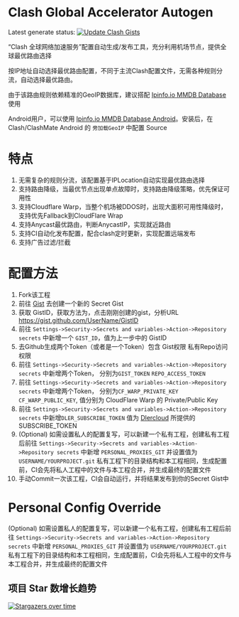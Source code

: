 # Clash Global Accelerator Autogen
Latest generate status: [![Update Clash Gists](https://github.com/JohnnySun/Clash_GlobalAccelerator_Autogen/actions/workflows/update_clash_gists.yml/badge.svg)](https://github.com/JohnnySun/Clash_GlobalAccelerator_Autogen/actions/workflows/update_clash_gists.yml)

“Clash 全球网络加速服务”配置自动生成/发布工具，充分利用机场节点，提供全球最优路由选择

按IP地址自动选择最优路由配置，不同于主流Clash配置文件，无需各种规则分流，自动选择最优路由。

由于该路由规则依赖精准的GeoIP数据库，建议搭配 [Ipinfo.io MMDB Database](https://github.com/JohnnySun/geoip) 使用

Android用户，可以使用 [Ipinfo.io MMDB Database Android](https://github.com/JohnnySun/ClashForAndroid-Geoip/releases)。安装后，在Clash/ClashMate Android 的 `旁加载GeoIP` 中配置 Source

# 特点
1. 无需复杂的规则分流，该配置基于IPLocation自动实现最优路由选择
2. 支持路由降级，当最优节点出现单点故障时，支持路由降级策略，优先保证可用性
3. 支持Cloudflare Warp，当整个机场被DDOS时，出现大面积可用性降级时，支持优先Fallback到CloudFlare Wrap
4. 支持Anycast最优路由，判断AnycastIP，实现就近路由
5. 支持CI自动化发布配置，配合clash定时更新，实现配置远端发布
6. 支持广告过滤/拦截

# 配置方法
1. Fork该工程
2. 前往 [Gist](https://gist.github.com) 去创建一个新的 Secret Gist
3. 获取 GistID，获取方法为，点击刚刚创建的gist，分析URL https://gist.github.com/UserName/GistID
4. 前往 `Settings->Security->Secrets and variables->Action->Repository secrets` 中新增一个 `GIST_ID`，值为上一步中的 GistID
5. 去Github生成两个Token（或者是一个Token）包含 Gist权限 私有Repo访问权限
6. 前往 `Settings->Security->Secrets and variables->Action->Repository secrets` 中新增两个Token， 分别为`GIST_TOKEN` `REPO_ACCESS_TOKEN`
7. 前往 `Settings->Security->Secrets and variables->Action->Repository secrets` 中新增两个Token， 分别为`CF_WARP_PRIVATE_KEY` `CF_WARP_PUBLIC_KEY`, 值分别为 CloudFlare Warp 的 Private/Public Key
8. 前往 `Settings->Security->Secrets and variables->Action->Repository secrets` 中新增`DLER_SUBSCRIBE_TOKEN` 值为 [Dlercloud](https://dlercloud.com) 所提供的SUBSCRIBE_TOKEN
9. (Optional) 如需设置私人的配置复写，可以新建一个私有工程，创建私有工程后前往 `Settings->Security->Secrets and variables->Action->Repository secrets` 中新增 `PERSONAL_PROXIES_GIT` 并设置值为 `USERNAME/YOURPROJECT.git` 私有工程下的目录结构和本工程相同，生成配置前，CI会先将私人工程中的文件与本工程合并，并生成最终的配置文件
10. 手动Commit一次该工程，CI会自动运行，并将结果发布到你的Secret Gist中

# Personal Config Override
(Optional) 如需设置私人的配置复写，可以新建一个私有工程，创建私有工程后前往 `Settings->Security->Secrets and variables->Action->Repository secrets` 中新增 `PERSONAL_PROXIES_GIT` 并设置值为 `USERNAME/YOURPROJECT.git` 私有工程下的目录结构和本工程相同，生成配置前，CI会先将私人工程中的文件与本工程合并，并生成最终的配置文件

## 项目 Star 数增长趋势
[![Stargazers over time](https://starchart.cc/JohnnySun/Clash_GlobalAccelerator_Autogen.svg)](https://starchart.cc/JohnnySun/Clash_GlobalAccelerator_Autogen)

